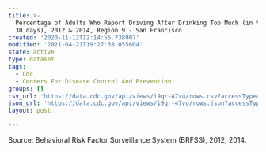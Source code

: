 ```yaml
---
title: >-
  Percentage of Adults Who Report Driving After Drinking Too Much (in the past
  30 days), 2012 & 2014, Region 9 - San Francisco
created: '2020-11-12T12:14:55.738907'
modified: '2021-04-21T19:27:38.055604'
state: active
type: dataset
tags:
  - Cdc
  - Centers For Disease Control And Prevention
groups: []
csv_url: 'https://data.cdc.gov/api/views/i9qr-47vu/rows.csv?accessType=DOWNLOAD'
json_url: 'https://data.cdc.gov/api/views/i9qr-47vu/rows.json?accessType=DOWNLOAD'
layout: post

---
```

Source: Behavioral Risk Factor Surveillance System (BRFSS), 2012, 2014.
